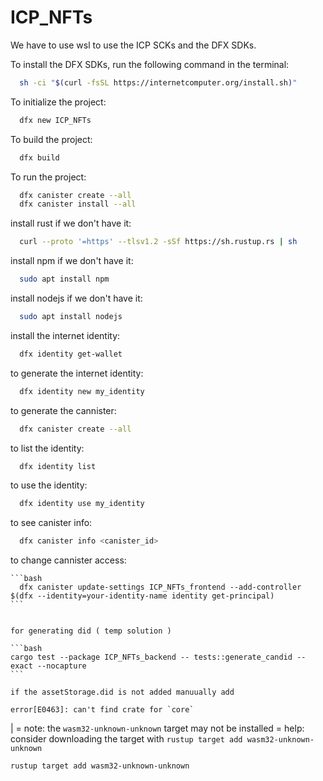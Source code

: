 # ICP_NFTs

We have to use wsl to use the ICP SCKs and the DFX SDKs.

To install the DFX SDKs, run the following command in the terminal:

```bash
  sh -ci "$(curl -fsSL https://internetcomputer.org/install.sh)"
```

To initialize the project:

```bash
  dfx new ICP_NFTs
```

To build the project:

```bash
  dfx build
```

To run the project:

```bash
  dfx canister create --all
  dfx canister install --all
```

install rust if we don't have it:

```bash
  curl --proto '=https' --tlsv1.2 -sSf https://sh.rustup.rs | sh
```

install npm if we don't have it:

```bash
  sudo apt install npm
```

install nodejs if we don't have it:

```bash
  sudo apt install nodejs
```

install the internet identity:

```bash
  dfx identity get-wallet
```

to generate the internet identity:

```bash
  dfx identity new my_identity
```

to generate the cannister:

```bash
  dfx canister create --all
```
to list the identity:

```bash
  dfx identity list
```

to use the identity:

```bash
  dfx identity use my_identity
```

to see canister info:
  
  ```bash
    dfx canister info <canister_id>
  ```

  to change cannister access:

    ```bash
      dfx canister update-settings ICP_NFTs_frontend --add-controller $(dfx --identity=your-identity-name identity get-principal)
    ```


    for generating did ( temp solution )

    ```bash
    cargo test --package ICP_NFTs_backend -- tests::generate_candid --exact --nocapture
    ```

    if the assetStorage.did is not added manuually add
    
    error[E0463]: can't find crate for `core`
  |
  = note: the `wasm32-unknown-unknown` target may not be installed
  = help: consider downloading the target with `rustup target add wasm32-unknown-unknown`

  ```bash
  rustup target add wasm32-unknown-unknown
  ```